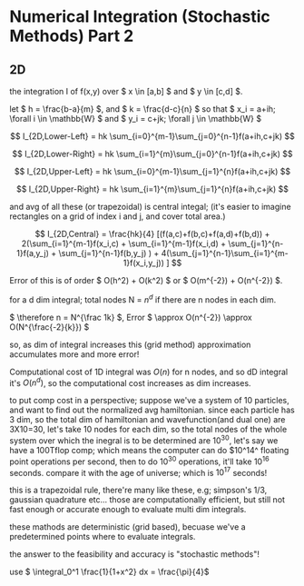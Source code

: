 # Numerical Integration (Stochastic Methods) Part 2

## 2D

the integration I of f(x,y) over $ x \in \[a,b\] $ and $ y \in \[c,d\] $.

let $ h = \frac{b-a}{m} $, and $ k = \frac{d-c}{n} $ so that $ x_i = a+ih; \forall i \in \mathbb{W} $ and $ y_i = c+jk; \forall j \in \mathbb{W} $

$$ I_{2D,Lower-Left} = hk \sum_{i=0}^{m-1}\sum_{j=0}^{n-1}f(a+ih,c+jk) $$

$$ I_{2D,Lower-Right} = hk \sum_{i=1}^{m}\sum_{j=0}^{n-1}f(a+ih,c+jk) $$

$$ I_{2D,Upper-Left} = hk \sum_{i=0}^{m-1}\sum_{j=1}^{n}f(a+ih,c+jk) $$

$$ I_{2D,Upper-Right} = hk \sum_{i=1}^{m}\sum_{j=1}^{n}f(a+ih,c+jk) $$

and avg of all these (or trapezoidal) is central integal; (it's easier to imagine rectangles on a grid of index i and j, and cover total area.)

$$ I_{2D,Central} = \frac{hk}{4} [(f(a,c)+f(b,c)+f(a,d)+f(b,d)) + 2(\sum_{i=1}^{m-1}f(x_i,c) + \sum_{i=1}^{m-1}f(x_i,d) + \sum_{j=1}^{n-1}f(a,y_j) + \sum_{j=1}^{n-1}f(b,y_j) ) + 4(\sum_{j=1}^{n-1}\sum_{i=1}^{m-1}f(x_i,y_j)) ] $$

Error of this is of order $ O(h^2) + O(k^2) $ or $ O(m^{-2}) + O(n^{-2}) $.

for a d dim integral;
total nodes N = $n^d$ if there are n nodes in each dim.

$ \therefore n = N^{\frac 1k} $, Error $ \approx O(n^{-2}) \approx O(N^{\frac{-2}{k}}) $

so, as dim of integral increases this (grid method) approximation accumulates more and more error!

Computational cost of 1D integral was $O(n)$ for n nodes, and so dD integral it's $O(n^d)$, so the computational cost increases as dim increases.

to put comp cost in a perspective; suppose we've a system of 10 particles, and want to find out the normalized avg hamiltonian.
since each particle has 3 dim, so the total dim of hamiltonian and wavefunction(and dual one) are 3X10=30, let's take 10 nodes for each dim, so the total nodes of the whole system over which the inegral is to be determined are $10^30$, let's say we have a 100Tflop comp; which means the computer can do $10^14^ floating point operations per second, then to do $10^30$ operations, it'll take $10^16$ seconds.
compare it with the age of universe; which is $10^17$ seconds!

this is a trapezoidal rule, there're many like these, e.g; simpson's 1/3, gaussian quadrature etc... those are computationally efficient, but still not fast enough or accurate enough to evaluate multi dim integrals.

these mathods are deterministic (grid based), becuase we've a predetermined points where to evaluate integrals.

the answer to the feasibility and accuracy is "stochastic methods"!

use $ \integral_0^1 \frac{1}{1+x^2} dx = \frac{\pi}{4}$